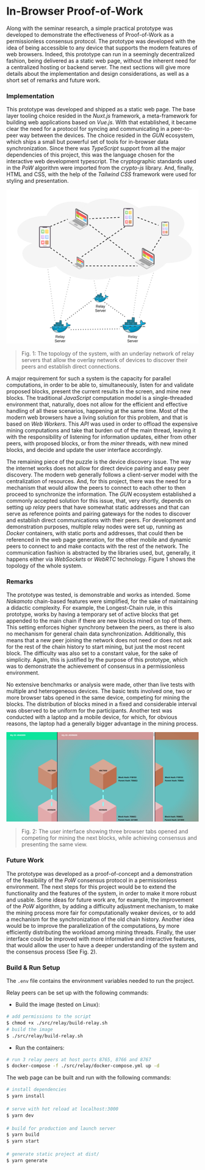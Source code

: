 # In-Browser Proof-of-Work

Along with the seminar research, a simple practical prototype was developed to demonstrate the effectiveness of Proof-of-Work as a permissionless consensus protocol. The prototype was developed with the idea of being accessible to any device that supports the modern features of web browsers. Indeed, this prototype can run in a seemingly decentralized fashion, being delivered as a static web page, without the inherent need for a centralized hosting or backend server. The next sections will give more details about the implementation and design considerations, as well as a short set of remarks and future work.

### Implementation

This prototype was developed and shipped as a static web page. The base layer tooling choice resided in the *Nuxt.js* framework, a meta-framework for building web applications based on *Vue.js*. With that established, it became clear the need for a protocol for syncing and communicating in a peer-to-peer way between the devices. The choice resided in the *GUN* ecosystem, which ships a small but powerful set of tools for in-browser data synchronization. Since there was *TypeScript* support from all the major dependencies of this project, this was the language chosen for the interactive web development typescript. The cryptographic standards used in the *PoW* algorithm were imported from the *crypto-js* library. And, finally, HTML and CSS, with the help of the *Tailwind CSS* framework were used for styling and presentation.

![The topology of the system, with an underlay network of relay servers that allow the overlay network of devices to discover their peers and establish direct connections.](docs/in-browser-pow-topology.png)

> Fig. 1: The topology of the system, with an underlay network of relay servers that allow the overlay network of devices to discover their peers and establish direct connections.

A major requirement for such a system is the capacity for parallel computations, in order to be able to, simultaneously, listen for and validate proposed blocks, present the current results in the screen, and mine new blocks. The traditional *JavaScript* computation model is a single-threaded environment that, naturally, does not allow for the efficient and effective handling of all these scenarios, happening at the same time. Most of the modern web browsers have a living solution for this problem, and that is based on *Web Workers*. This *API* was used in order to offload the expensive mining computations and take that burden out of the main thread, leaving it with the responsibility of listening for information updates, either from other peers, with proposed blocks, or from the *miner* threads, with new mined blocks, and decide and update the user interface accordingly.

The remaining piece of the puzzle is the device discovery issue. The way the internet works does not allow for direct device pairing and easy peer discovery. The modern web generally follows a client-server model with the centralization of resources. And, for this project, there was the need for a mechanism that would allow the peers to connect to each other to then proceed to synchronize the information. The *GUN* ecosystem established a commonly accepted solution for this issue, that, very shortly, depends on setting up *relay* peers that have somewhat static addresses and that can serve as reference points and pairing gateways for the nodes to discover and establish direct communications with their peers. For development and demonstration purposes, multiple relay nodes were set up, running as *Docker* containers, with static ports and addresses, that could then be referenced in the web page generation, for the other mobile and dynamic peers to connect to and make contacts with the rest of the network. The communication fashion is abstracted by the libraries used, but, generally, it happens either via *WebSockets* or *WebRTC* technology. Figure 1 shows the topology of the whole system.

### Remarks

The prototype was tested, is demonstrable and works as intended. Some *Nakamoto* chain-based features were simplified, for the sake of maintaining a didactic complexity. For example, the Longest-Chain rule, in this prototype, works by having a temporary set of active blocks that get appended to the main chain if there are new blocks mined on top of them. This setting enforces higher synchrony between the peers, as there is also no mechanism for general chain data synchronization. Additionally, this means that a new peer joining the network does not need or does not ask for the rest of the chain history to start mining, but just the most recent block. The difficulty was also set to a constant value, for the sake of simplicity. Again, this is justified by the purpose of this prototype, which was to demonstrate the achievement of consensus in a permissionless environment.

No extensive benchmarks or analysis were made, other than live tests with multiple and heterogeneous devices. The basic tests involved one, two or more browser tabs opened in the same device, competing for mining the blocks. The distribution of blocks mined in a fixed and considerable interval was observed to be uniform for the participants. Another test was conducted with a laptop and a mobile device, for which, for obvious reasons, the laptop had a generally bigger advantage in the mining process.

![The user interface showing three browser tabs opened and competing for mining the next blocks, while achieving consensus and presenting the same view.](docs/in-browser-pow.png)

> Fig. 2: The user interface showing three browser tabs opened and competing for mining the next blocks, while achieving consensus and presenting the same view.

### Future Work

The prototype was developed as a proof-of-concept and a demonstration of the feasibility of the *PoW* consensus protocol in a permissionless environment. The next steps for this project would be to extend the functionality and the features of the system, in order to make it more robust and usable. Some ideas for future work are, for example, the improvement of the *PoW* algorithm, by adding a difficulty adjustment mechanism, to make the mining process more fair for computationally weaker devices, or to add a mechanism for the synchronization of the old chain history. Another idea would be to improve the parallelization of the computations, by more efficiently distributing the workload among mining threads. Finally, the user interface could be improved with more informative and interactive features, that would allow the user to have a deeper understanding of the system and the consensus process (See Fig. 2).

### Build & Run Setup

The `.env` file contains the environment variables needed to run the project.

Relay peers can be set up with the following commands:

* Build the image (tested on Linux):
```bash
# add permissions to the script
$ chmod +x ./src/relay/build-relay.sh
# build the image
$ ./src/relay/build-relay.sh
```

* Run the containers:
```bash
# run 3 relay peers at host ports 8765, 8766 and 8767
$ docker-compose -f ./src/relay/docker-compose.yml up -d
```

The web page can be built and run with the following commands:

```bash
# install dependencies
$ yarn install

# serve with hot reload at localhost:3000
$ yarn dev

# build for production and launch server
$ yarn build
$ yarn start

# generate static project at dist/
$ yarn generate
```
